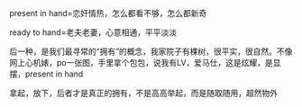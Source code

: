 present in hand=恋奸情热，怎么都看不够，怎么都新奇 


ready to hand=老夫老妻，心意相通，平平淡淡


后一种，是我们最寻常的“拥有”的概念，我家院子有棵树，很平实，很自然。不像网上心机婊，po一张图，手里拿个包包，说我有LV，爱马仕，这是炫耀，是显摆，present in hand


拿起，放下，后者才是真正的拥有，不是高高举起，而是随取随用，超然物外